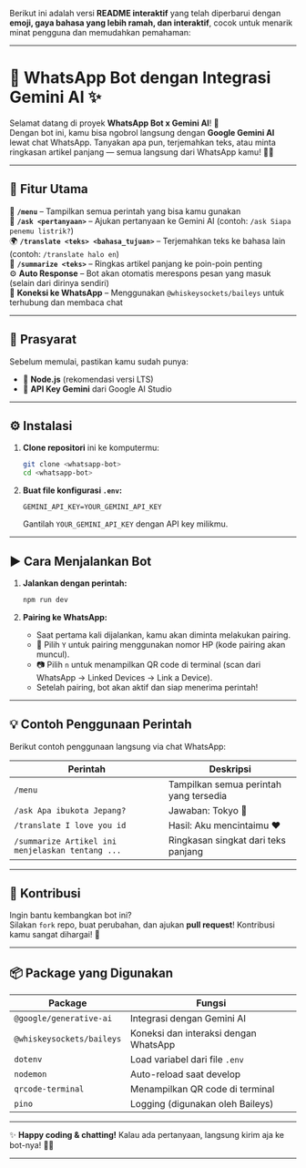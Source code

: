 Berikut ini adalah versi **README interaktif** yang telah diperbarui dengan **emoji, gaya bahasa yang lebih ramah, dan interaktif**, cocok untuk menarik minat pengguna dan memudahkan pemahaman:

---

# 🤖 WhatsApp Bot dengan Integrasi Gemini AI ✨

Selamat datang di proyek **WhatsApp Bot x Gemini AI**! 🎉  
Dengan bot ini, kamu bisa ngobrol langsung dengan **Google Gemini AI** lewat chat WhatsApp. Tanyakan apa pun, terjemahkan teks, atau minta ringkasan artikel panjang — semua langsung dari WhatsApp kamu! 📱🧠

---

## 🚀 Fitur Utama

🔹 **`/menu`** – Tampilkan semua perintah yang bisa kamu gunakan  
💬 **`/ask <pertanyaan>`** – Ajukan pertanyaan ke Gemini AI (contoh: `/ask Siapa penemu listrik?`)  
🌍 **`/translate <teks> <bahasa_tujuan>`** – Terjemahkan teks ke bahasa lain (contoh: `/translate halo en`)  
📝 **`/summarize <teks>`** – Ringkas artikel panjang ke poin-poin penting  
⚙️ **Auto Response** – Bot akan otomatis merespons pesan yang masuk (selain dari dirinya sendiri)  
📡 **Koneksi ke WhatsApp** – Menggunakan `@whiskeysockets/baileys` untuk terhubung dan membaca chat

---

## 🧰 Prasyarat

Sebelum memulai, pastikan kamu sudah punya:

- 🔧 **Node.js** (rekomendasi versi LTS)
- 🔐 **API Key Gemini** dari Google AI Studio

---

## ⚙️ Instalasi

1. **Clone repositori** ini ke komputermu:
   ```bash
   git clone <whatsapp-bot>
   cd <whatsapp-bot>
   ```

2. **Buat file konfigurasi `.env`:**
   ```dotenv
   GEMINI_API_KEY=YOUR_GEMINI_API_KEY
   ```
   Gantilah `YOUR_GEMINI_API_KEY` dengan API key milikmu.

---

## ▶️ Cara Menjalankan Bot

1. **Jalankan dengan perintah:**
   ```bash
   npm run dev
   ```

2. **Pairing ke WhatsApp:**
   - Saat pertama kali dijalankan, kamu akan diminta melakukan pairing.
   - 📱 Pilih `Y` untuk pairing menggunakan nomor HP (kode pairing akan muncul).
   - 📷 Pilih `n` untuk menampilkan QR code di terminal (scan dari WhatsApp → Linked Devices → Link a Device).
   - Setelah pairing, bot akan aktif dan siap menerima perintah!

---

## 💡 Contoh Penggunaan Perintah

Berikut contoh penggunaan langsung via chat WhatsApp:

| Perintah | Deskripsi |
|----------|-----------|
| `/menu` | Tampilkan semua perintah yang tersedia |
| `/ask Apa ibukota Jepang?` | Jawaban: Tokyo 🗼 |
| `/translate I love you id` | Hasil: Aku mencintaimu ❤️ |
| `/summarize Artikel ini menjelaskan tentang ...` | Ringkasan singkat dari teks panjang |

---

## 🤝 Kontribusi

Ingin bantu kembangkan bot ini?  
Silakan `fork` repo, buat perubahan, dan ajukan **pull request**! Kontribusi kamu sangat dihargai! 🙌

---

## 📦 Package yang Digunakan

| Package | Fungsi |
|--------|--------|
| `@google/generative-ai` | Integrasi dengan Gemini AI |
| `@whiskeysockets/baileys` | Koneksi dan interaksi dengan WhatsApp |
| `dotenv` | Load variabel dari file `.env` |
| `nodemon` | Auto-reload saat develop |
| `qrcode-terminal` | Menampilkan QR code di terminal |
| `pino` | Logging (digunakan oleh Baileys) |

---

✨ **Happy coding & chatting!** Kalau ada pertanyaan, langsung kirim aja ke bot-nya! 💬🚀

---
